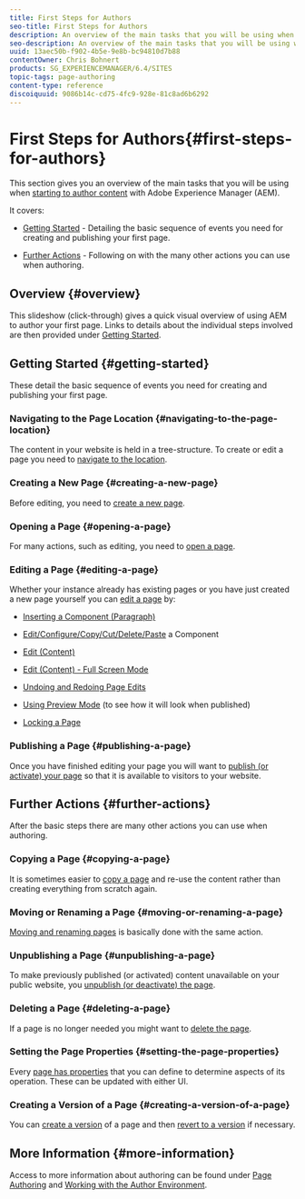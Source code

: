 ```yaml
---
title: First Steps for Authors
seo-title: First Steps for Authors
description: An overview of the main tasks that you will be using when starting to author content with AEM
seo-description: An overview of the main tasks that you will be using when starting to author content with AEM
uuid: 13aec50b-f902-4b5e-9e8b-bc94810d7b88
contentOwner: Chris Bohnert
products: SG_EXPERIENCEMANAGER/6.4/SITES
topic-tags: page-authoring
content-type: reference
discoiquuid: 9086b14c-cd75-4fc9-928e-81c8ad6b6292
---
```


# First Steps for Authors{#first-steps-for-authors}

This section gives you an overview of the main tasks that you will be using when [starting to author content](/help/sites-authoring/author.md#concept-of-authoring-and-publishing) with Adobe Experience Manager (AEM).

It covers:

* [Getting Started](#getting-started) - Detailing the basic sequence of events you need for creating and publishing your first page.  

* [Further Actions](#further-actions) - Following on with the many other actions you can use when authoring.

## Overview {#overview}

This slideshow (click-through) gives a quick visual overview of using AEM to author your first page. Links to details about the individual steps involved are then provided under [Getting Started](#getting-started).

## Getting Started {#getting-started}

These detail the basic sequence of events you need for creating and publishing your first page.

### Navigating to the Page Location {#navigating-to-the-page-location}

The content in your website is held in a tree-structure. To create or edit a page you need to [navigate to the location](/help/sites-authoring/basic-handling.md#viewing-and-selecting-resources).

### Creating a New Page {#creating-a-new-page}

Before editing, you need to [create a new page](/help/sites-authoring/managing-pages.md#creating-a-new-page).

### Opening a Page {#opening-a-page}

For many actions, such as editing, you need to [open a page](/help/sites-authoring/managing-pages.md#opening-a-page-for-editing).

### Editing a Page {#editing-a-page}

Whether your instance already has existing pages or you have just created a new page yourself you can [edit a page](/help/sites-authoring/editing-content.md) by:

* [Inserting a Component (Paragraph)](/help/sites-authoring/editing-content.md#inserting-a-component)
* [Edit/Configure/Copy/Cut/Delete/Paste](/help/sites-authoring/editing-content.md#edit-configure-copy-cut-delete-paste) a Component
* [Edit (Content)](/help/sites-authoring/editing-content.md#edit-content)
* [Edit (Content) - Full Screen Mode](/help/sites-authoring/editing-content.md#edit-content-full-screen-mode)  

* [Undoing and Redoing Page Edits](/help/sites-authoring/editing-content.md#undoing-and-redoing-page-edits)
* [Using Preview Mode](/help/sites-authoring/editing-content.md#preview-mode) (to see how it will look when published)
* [Locking a Page](/help/sites-authoring/editing-content.md#locking-a-page)

### Publishing a Page {#publishing-a-page}

Once you have finished editing your page you will want to [publish (or activate) your page](/help/sites-authoring/publishing-pages.md) so that it is available to visitors to your website.

## Further Actions {#further-actions}

After the basic steps there are many other actions you can use when authoring.

### Copying a Page {#copying-a-page}

It is sometimes easier to [copy a page](/help/sites-authoring/managing-pages.md#copying-and-pasting-a-page) and re-use the content rather than creating everything from scratch again.

### Moving or Renaming a Page {#moving-or-renaming-a-page}

[Moving and renaming pages](/help/sites-authoring/managing-pages.md#moving-or-renaming-a-page) is basically done with the same action.

### Unpublishing a Page {#unpublishing-a-page}

To make previously published (or activated) content unavailable on your public website, you [unpublish (or deactivate) the page](/help/sites-authoring/publishing-pages.md).

### Deleting a Page {#deleting-a-page}

If a page is no longer needed you might want to [delete the page](/help/sites-authoring/managing-pages.md#deleting-a-page).

### Setting the Page Properties {#setting-the-page-properties}

Every [page has properties](/help/sites-authoring/editing-page-properties.md) that you can define to determine aspects of its operation. These can be updated with either UI.

### Creating a Version of a Page {#creating-a-version-of-a-page}

You can [create a version](/help/sites-authoring/working-with-page-versions.md#creating-a-new-version) of a page and then [revert to a version](/help/sites-authoring/working-with-page-versions.md#reverting-to-a-page-version) if necessary.

## More Information {#more-information}

Access to more information about authoring can be found under [Page Authoring](/help/sites-authoring/page-authoring-tools.md) and [Working with the Author Environment](/help/sites-authoring/home.md).
